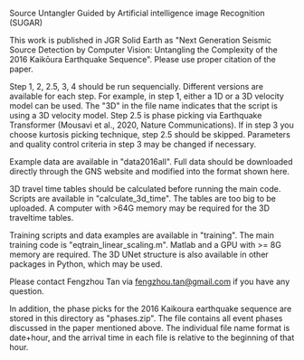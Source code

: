 Source Untangler Guided by Artificial intelligence image Recognition (SUGAR) 

This work is published in JGR Solid Earth as "Next Generation Seismic Source Detection by Computer Vision: Untangling the Complexity of the 2016 Kaikōura Earthquake Sequence". Please use proper citation of the paper. 

Step 1, 2, 2.5, 3, 4 should be run sequencially. 
Different versions are available for each step. For example, in step 1, either a 1D or a 3D velocity model can be used. The "3D" in the file name indicates that the script is using a 3D velocity model. Step 2.5 is phase picking via Earthquake Transformer (Mousavi et al., 2020, Nature Communications). If in step 3 you choose kurtosis picking technique, step 2.5 should be skipped. Parameters and quality control criteria in step 3 may be changed if necessary. 

Example data are available in "data2016all". Full data should be downloaded directly through the GNS website and modified into the format shown here. 

3D travel time tables should be calculated before running the main code. Scripts are available in "calculate_3d_time". The tables are too big to be uploaded. A computer with >64G memory may be required for the 3D traveltime tables. 

Training scripts and data examples are available in "training". The main training code is "eqtrain_linear_scaling.m". Matlab and a GPU with >= 8G memory are required. The 3D UNet structure is also available in other packages in Python, which may be used. 

Please contact Fengzhou Tan via fengzhou.tan@gmail.com if you have any question. 

In addition, the phase picks for the 2016 Kaikoura earthquake sequence are stored in this directory as "phases.zip". The file contains all event phases discussed in the paper mentioned above. The individual file name format is date+hour, and the arrival time in each file is relative to the beginning of that hour. 
